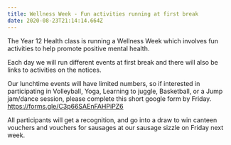 ```yaml
---
title: Wellness Week - Fun activities running at first break
date: 2020-08-23T21:14:14.664Z
---
```

The Year 12 Health class is running a Wellness Week which involves fun activities to help promote positive mental health. 

Each day we will run different events at first break and there will also be links to activities on the notices. 

Our lunchtime events will have limited numbers, so if interested in participating in Volleyball, Yoga, Learning to juggle, Basketball, or a Jump jam/dance session, please complete this short google form by Friday. https://forms.gle/C3p66SAEnFAHPiPZ6 

All participants will get a recognition, and go into a draw to win canteen vouchers and vouchers for sausages at our sausage sizzle on Friday next week.